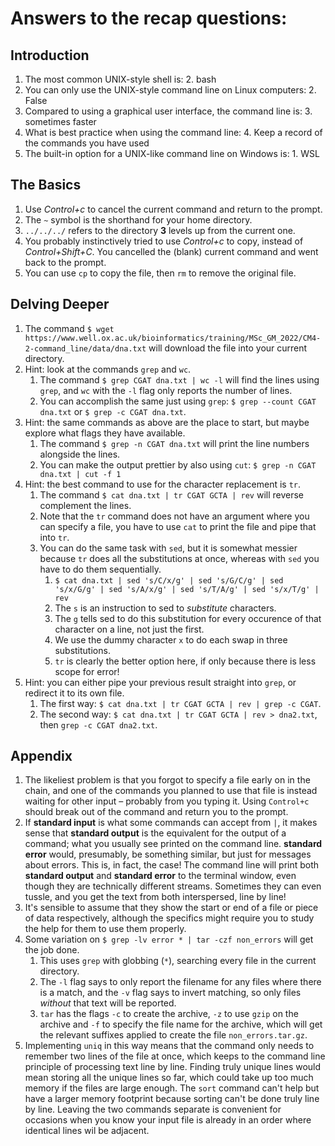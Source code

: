 # Answers to the recap questions:

## Introduction

1. The most common UNIX-style shell is: 2. bash
2. You can only use the UNIX-style command line on Linux computers: 2. False
3. Compared to using a graphical user interface, the command line is: 3. sometimes faster
4. What is best practice when using the command line: 4. Keep a record of the commands you have used
5. The built-in option for a UNIX-like command line on Windows is: 1. WSL

## The Basics

1. Use *Control+c* to cancel the current command and return to the prompt.
2. The `~` symbol is the shorthand for your home directory.
3. `../../../` refers to the directory **3** levels up from the current one.
4. You probably instinctively tried to use *Control+c* to copy, instead of *Control+Shift+C*. You cancelled the (blank) current command and went back to the prompt.
5. You can use `cp` to copy the file, then `rm` to remove the original file.

## Delving Deeper

1. The command `$ wget https://www.well.ox.ac.uk/bioinformatics/training/MSc_GM_2022/CM4-2-command_line/data/dna.txt` will download the file into your current directory.
2. Hint: look at the commands `grep` and `wc`.
    1. The command `$ grep CGAT dna.txt | wc -l` will find the lines using `grep`, and `wc` with the `-l` flag only reports the number of lines.
    2. You can accomplish the same just using `grep`: `$ grep --count CGAT dna.txt` or `$ grep -c CGAT dna.txt`.
3. Hint: the same commands as above are the place to start, but maybe explore what flags they have available.
    1. The command `$ grep -n CGAT dna.txt` will print the line numbers alongside the lines.
    2. You can make the output prettier by also using `cut`: `$ grep -n CGAT dna.txt | cut -f 1`
4. Hint: the best command to use for the character replacement is `tr`.
    1. The command `$ cat dna.txt | tr CGAT GCTA | rev` will reverse complement the lines.
    2. Note that the `tr` command does not have an argument where you can specify a file, you have to use `cat` to print the file and pipe that into `tr`.
    3. You can do the same task with `sed`, but it is somewhat messier because `tr` does all the substitutions at once, whereas with `sed` you have to do them sequentially.
        1. `$ cat dna.txt | sed 's/C/x/g' | sed 's/G/C/g' | sed 's/x/G/g' | sed 's/A/x/g' | sed 's/T/A/g' | sed 's/x/T/g' | rev`
        2. The `s` is an instruction to sed to *substitute* characters.
        3. The `g` tells sed to do this substitution for every occurence of that character on a line, not just the first.
        4. We use the dummy character `x` to do each swap in three substitutions.
        5. `tr` is clearly the better option here, if only because there is less scope for error!
5. Hint: you can either pipe your previous result straight into `grep`, or redirect it to its own file.
    1. The first way: `$ cat dna.txt | tr CGAT GCTA | rev | grep -c CGAT`.
    2. The second way: `$ cat dna.txt | tr CGAT GCTA | rev > dna2.txt`, then `grep -c CGAT dna2.txt`.

## Appendix

1. The likeliest problem is that you forgot to specify a file early on in the chain, and one of the commands you planned to use that file is instead waiting for other input – probably from you typing it. Using `Control+c` should break out of the command and return you to the prompt.
2. If **standard input** is what some commands can accept from `|`, it makes sense that **standard output** is the equivalent for the output of a command; what you usually see printed on the command line. **standard error** would, presumably, be something similar, but just for messages about errors. This is, in fact, the case! The command line will print both **standard output** and **standard error** to the terminal window, even though they are technically different streams. Sometimes they can even tussle, and you get the text from both interspersed, line by line!
3. It's sensible to assume that they show the start or end of a file or piece of data respectively, although the specifics might require you to study the help for them to use them properly.
4. Some variation on `$ grep -lv error * | tar -czf non_errors` will get the job done.
    1. This uses `grep` with globbing (`*`), searching every file in the current directory.
    2. The `-l` flag says to only report the filename for any files where there is a match, and the `-v` flag says to invert matching, so only files *without* that text will be reported.
    3. `tar` has the flags `-c` to create the archive, `-z` to use `gzip` on the archive and `-f` to specify the file name for the archive, which will get the relevant suffixes applied to create the file `non_errors.tar.gz`.
5. Implementing `uniq` in this way means that the command only needs to remember two lines of the file at once, which keeps to the command line principle of processing text line by line. Finding truly unique lines would mean storing all the unique lines so far, which could take up too much memory if the files are large enough. The `sort` command can't help but have a larger memory footprint because sorting can't be done truly line by line. Leaving the two commands separate is convenient for occasions when you know your input file is already in an order where identical lines wil be adjacent.
   